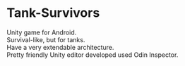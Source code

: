 # Tank-Survivors
 
Unity game for Android.   
Survival-like, but for tanks.   
Have a very extendable architecture.   
Pretty friendly Unity editor developed used Odin Inspector.   

